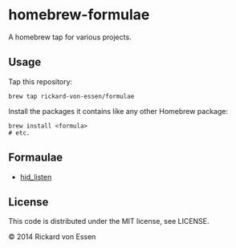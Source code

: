 # homebrew-formulae

A homebrew tap for various projects.

## Usage

Tap this repository:

    brew tap rickard-von-essen/formulae

Install the packages it contains like any other Homebrew package:

    brew install <formula>
    # etc.

## Formaulae

* [hid_listen](https://github.com/PaulStoffregen/hid_listen)

## License

This code is distributed under the MIT license, see LICENSE.

© 2014 Rickard von Essen
